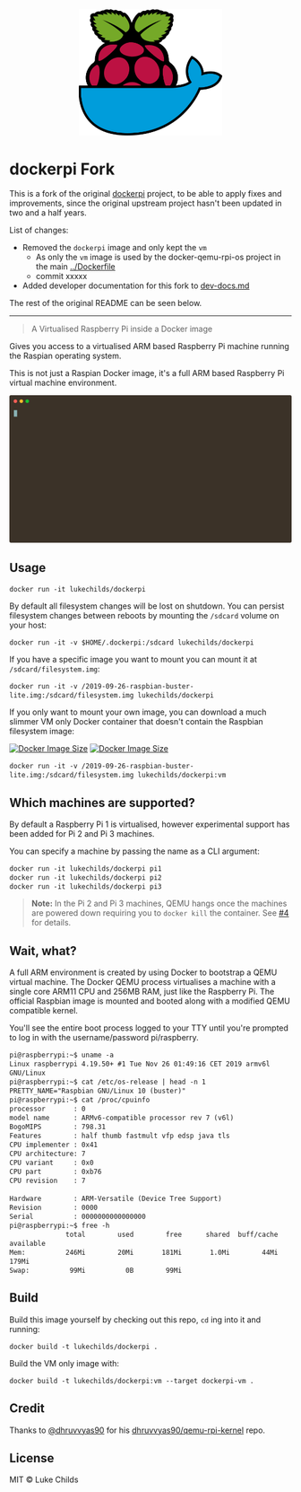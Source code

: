 <div align="center">
	<img width="256" src="media/logo.svg">
</div>

# dockerpi Fork

This is a fork of the original
[dockerpi](https://github.com/lukechilds/dockerpi/) project, to be able to 
apply fixes and improvements, since the original upstream project hasn't been
updated in two and a half years.

List of changes:
- Removed the `dockerpi` image and only kept the `vm`
    - As only the `vm` image is used by the docker-qemu-rpi-os project in
      the main [../Dockerfile](../Dockerfile)
    - commit xxxxx
- Added developer documentation for this fork to [dev-docs.md](dev-docs.md)

The rest of the original README can be seen below.

----------

> A Virtualised Raspberry Pi inside a Docker image

Gives you access to a virtualised ARM based Raspberry Pi machine running the Raspian operating system.

This is not just a Raspian Docker image, it's a full ARM based Raspberry Pi virtual machine environment.

<div align="center">
	<img src="media/demo.svg" width="720">
</div>

## Usage

```
docker run -it lukechilds/dockerpi
```

By default all filesystem changes will be lost on shutdown. You can persist filesystem changes between reboots by mounting the `/sdcard` volume on your host:

```
docker run -it -v $HOME/.dockerpi:/sdcard lukechilds/dockerpi
```

If you have a specific image you want to mount you can mount it at `/sdcard/filesystem.img`:

```
docker run -it -v /2019-09-26-raspbian-buster-lite.img:/sdcard/filesystem.img lukechilds/dockerpi
```

If you only want to mount your own image, you can download a much slimmer VM only Docker container that doesn't contain the Raspbian filesystem image:

[![Docker Image Size](https://badgen.net/docker/size/lukechilds/dockerpi/latest/amd64?icon=docker&label=lukechilds/dockerpi:latest)](https://hub.docker.com/r/lukechilds/dockerpi/tags?name=latest)
[![Docker Image Size](https://badgen.net/docker/size/lukechilds/dockerpi/vm/amd64?icon=docker&label=lukechilds/dockerpi:vm)](https://hub.docker.com/r/lukechilds/dockerpi/tags?name=vm)

```
docker run -it -v /2019-09-26-raspbian-buster-lite.img:/sdcard/filesystem.img lukechilds/dockerpi:vm
```

## Which machines are supported?

By default a Raspberry Pi 1 is virtualised, however experimental support has been added for Pi 2 and Pi 3 machines.

You can specify a machine by passing the name as a CLI argument:

```
docker run -it lukechilds/dockerpi pi1
docker run -it lukechilds/dockerpi pi2
docker run -it lukechilds/dockerpi pi3
```

> **Note:** In the Pi 2 and Pi 3 machines, QEMU hangs once the machines are powered down requiring you to `docker kill` the container. See [#4](https://github.com/lukechilds/dockerpi/pull/4) for details.


## Wait, what?

A full ARM environment is created by using Docker to bootstrap a QEMU virtual machine. The Docker QEMU process virtualises a machine with a single core ARM11 CPU and 256MB RAM, just like the Raspberry Pi. The official Raspbian image is mounted and booted along with a modified QEMU compatible kernel.

You'll see the entire boot process logged to your TTY until you're prompted to log in with the username/password pi/raspberry.

```
pi@raspberrypi:~$ uname -a
Linux raspberrypi 4.19.50+ #1 Tue Nov 26 01:49:16 CET 2019 armv6l GNU/Linux
pi@raspberrypi:~$ cat /etc/os-release | head -n 1
PRETTY_NAME="Raspbian GNU/Linux 10 (buster)"
pi@raspberrypi:~$ cat /proc/cpuinfo
processor       : 0
model name      : ARMv6-compatible processor rev 7 (v6l)
BogoMIPS        : 798.31
Features        : half thumb fastmult vfp edsp java tls
CPU implementer : 0x41
CPU architecture: 7
CPU variant     : 0x0
CPU part        : 0xb76
CPU revision    : 7

Hardware        : ARM-Versatile (Device Tree Support)
Revision        : 0000
Serial          : 0000000000000000
pi@raspberrypi:~$ free -h
              total        used        free      shared  buff/cache   available
Mem:          246Mi        20Mi       181Mi       1.0Mi        44Mi       179Mi
Swap:          99Mi          0B        99Mi
```

## Build

Build this image yourself by checking out this repo, `cd` ing into it and running:

```
docker build -t lukechilds/dockerpi .
```

Build the VM only image with:

```
docker build -t lukechilds/dockerpi:vm --target dockerpi-vm .
```

## Credit

Thanks to [@dhruvvyas90](https://github.com/dhruvvyas90) for his [dhruvvyas90/qemu-rpi-kernel](https://github.com/dhruvvyas90/qemu-rpi-kernel) repo.

## License

MIT © Luke Childs
